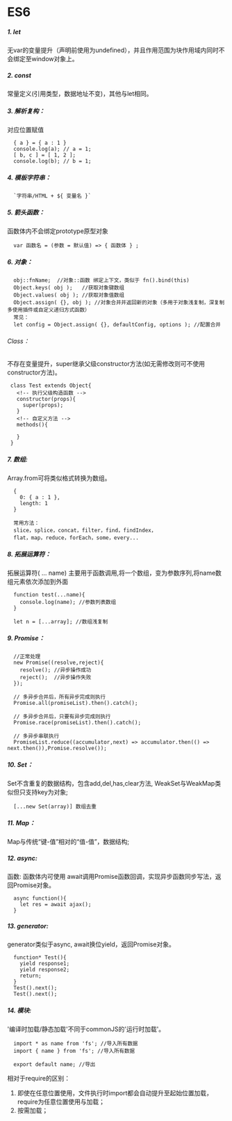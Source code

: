 <!--
 * @Description: 
 * @version: 1.0.0
 * @Author: nk
 * @Date: 2019-08-08 20:24:14
 * @LastEditTime: 2019-09-27 14:10:57
 -->
# ES6


##### 1. let

无var的变量提升（声明前使用为undefined），并且作用范围为块作用域内同时不会绑定至window对象上。

##### 2. const

常量定义(引用类型，数据地址不变)，其他与let相同。

##### 3. 解析复构：

对应位置赋值

```
  { a } = { a : 1 }
  console.log(a); // a = 1;
  [ b, c ] = [ 1, 2 ];
  console.log(b); // b = 1;
```

##### 4. 模板字符串：

```
  `字符串/HTML + ${ 变量名 }`
```

##### 5. 箭头函数：

函数体内不会绑定prototype原型对象

```
  var 函数名 = (参数 = 默认值) => { 函数体 } ;
```

##### 6. 对象：

```
  obj::fnName;  //对象::函数 绑定上下文，类似于 fn().bind(this)
  Object.keys( obj );   //获取对象键数组
  Object.values( obj ); //获取对象值数组
  Object.assign( {}, obj ); //对象合并并返回新的对象（多用于对象浅复制，深复制多使用插件或自定义递归方式函数）
  常见：
  let config = Object.assign( {}, defaultConfig, options ); //配置合并
```

###### Class：

不存在变量提升，super继承父级constructor方法(如无需修改则可不使用constructor方法)。

```
 class Test extends Object{
   <!-- 执行父级构造函数 -->
   constructor(props){
     super(props);
   }
   <!-- 自定义方法 -->
   methods(){

   }
 }
```

##### 7. 数组:

Array.from可将类似格式转换为数组。

```
  {
    0: { a : 1 },
    length: 1
  }
  
  常用方法：
  slice，splice，concat，filter，find，findIndex，
  flat，map，reduce，forEach，some，every...
```

##### 8. 拓展运算符：

拓展运算符( ... name) 主要用于函数调用,将一个数组，变为参数序列,将name数组元素依次添加到外面

```
  function test(...name){
    console.log(name); //参数列表数组
  }

  let n = [...array]; //数组浅复制
```

##### 9. Promise：

```
  //正常处理
  new Promise((resolve,reject){
    resolve(); //异步操作成功
    reject();  //异步操作失败
  });
  
  // 多异步合并后，所有异步完成则执行
  Promise.all(promiseList).then().catch();

  // 多异步合并后，只要有异步完成则执行
  Promise.race(promiseList).then().catch();

  // 多异步串联执行
  PromiseList.reduce((accumulator,next) => accumulator.then(() => next.then()),Promise.resolve());
```

##### 10. Set：

Set不含重复的数据结构，包含add,del,has,clear方法, WeakSet与WeakMap类似但只支持key为对象;
```
  [...new Set(array)] 数组去重
```

##### 11. Map：

Map与传统“键-值”相对的“值-值”，数据结构;


##### 12. async:

函数: 函数体内可使用 await调用Promise函数回调，实现异步函数同步写法，返回Promise对象。

```
  async function(){
    let res = await ajax();
  }
```

##### 13. generator:

generator类似于async, await换位yield，返回Promise对象。

```
  function* Test(){
    yield response1;
    yield response2;
    return;
  }
  Test().next();
  Test().next();
```

##### 14. 模块:

'编译时加载/静态加载'不同于commonJS的'运行时加载'。

```
  import * as name from 'fs'; //导入所有数据
  import { name } from 'fs'; //导入所有数据

  export default name; //导出
```

  相对于require的区别：
  1. 即使在任意位置使用，文件执行时import都会自动提升至起始位置加载，require为任意位置使用与加载；
  2. 按需加载；
